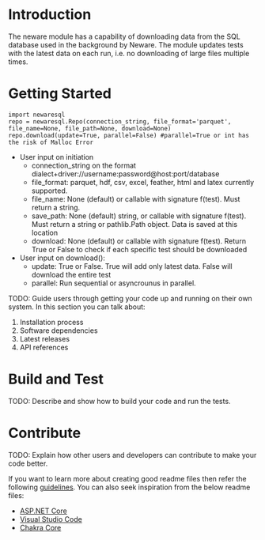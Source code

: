 # Introduction 
The neware module has a capability of downloading data from the SQL database used in the background by Neware. The module updates tests with the latest data on each run, i.e. no downloading of large files multiple times.

# Getting Started

```
import newaresql
repo = newaresql.Repo(connection_string, file_format='parquet', file_name=None, file_path=None, download=None)
repo.download(update=True, parallel=False) #parallel=True or int has the risk of Malloc Error
```
* User input on initiation
    * connection_string on the format dialect+driver://username:password@host:port/database
    * file_format: parquet, hdf, csv, excel, feather, html and latex currently supported. 
    * file_name: None (default) or callable with signature f(test). Must return a string. 
    * save_path: None (default) string, or callable with signature f(test). Must return a string or pathlib.Path object. Data is saved at this location
    * download: None (default) or callable with signature f(test). Return True or False to check if each specific test should be downloaded
* User input on download():
    * update: True or False. True will add only latest data. False will download the entire test
    * parallel: Run sequential or asyncrounus in parallel. 

TODO: Guide users through getting your code up and running on their own system. In this section you can talk about:
1.	Installation process
2.	Software dependencies
3.	Latest releases
4.	API references

# Build and Test
TODO: Describe and show how to build your code and run the tests. 

# Contribute
TODO: Explain how other users and developers can contribute to make your code better. 

If you want to learn more about creating good readme files then refer the following [guidelines](https://docs.microsoft.com/en-us/azure/devops/repos/git/create-a-readme?view=azure-devops). You can also seek inspiration from the below readme files:
- [ASP.NET Core](https://github.com/aspnet/Home)
- [Visual Studio Code](https://github.com/Microsoft/vscode)
- [Chakra Core](https://github.com/Microsoft/ChakraCore)